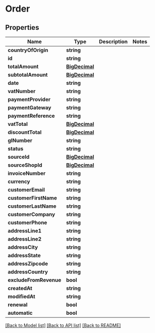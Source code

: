 # Order

## Properties
Name | Type | Description | Notes
------------ | ------------- | ------------- | -------------
**countryOfOrigin** | **string** |  | 
**id** | **string** |  | 
**totalAmount** | [**BigDecimal**](BigDecimal.md) |  | 
**subtotalAmount** | [**BigDecimal**](BigDecimal.md) |  | 
**date** | **string** |  | 
**vatNumber** | **string** |  | 
**paymentProvider** | **string** |  | 
**paymentGateway** | **string** |  | 
**paymentReference** | **string** |  | 
**vatTotal** | [**BigDecimal**](BigDecimal.md) |  | 
**discountTotal** | [**BigDecimal**](BigDecimal.md) |  | 
**glNumber** | **string** |  | 
**status** | **string** |  | 
**sourceId** | [**BigDecimal**](BigDecimal.md) |  | 
**sourceShopId** | [**BigDecimal**](BigDecimal.md) |  | 
**invoiceNumber** | **string** |  | 
**currency** | **string** |  | 
**customerEmail** | **string** |  | 
**customerFirstName** | **string** |  | 
**customerLastName** | **string** |  | 
**customerCompany** | **string** |  | 
**customerPhone** | **string** |  | 
**addressLine1** | **string** |  | 
**addressLine2** | **string** |  | 
**addressCity** | **string** |  | 
**addressState** | **string** |  | 
**addressZipcode** | **string** |  | 
**addressCountry** | **string** |  | 
**excludeFromRevenue** | **bool** |  | 
**createdAt** | **string** |  | 
**modifiedAt** | **string** |  | 
**renewal** | **bool** |  | 
**automatic** | **bool** |  | 

[[Back to Model list]](../../README.md#documentation-for-models) [[Back to API list]](../../README.md#documentation-for-api-endpoints) [[Back to README]](../../README.md)

